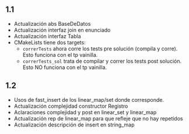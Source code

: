 ## 1.1

* Actualización abs BaseDeDatos
* Actualización interfaz join en enunciado
* Actualización interfaz Tabla
* CMakeLists tiene dos targets:
    * `correrTests` ahora corre los tests pre solución (compila y
      corre). Esto funciona con el tp vainilla.
    * `correrTests_sol` trata de compilar y correr los tests post solución. 
      Esto NO funciona con el tp vainilla.

## 1.2

* Usos de fast_insert de los linear_map/set donde corresponde.
* Actualización complejidad constructor Registro
* Aclaraciones complejidad y post en linear_set y linear_map
* Actualización rep de linear_map para que refleje que no hay repetidos
* Actualización descripción de insert en string_map
